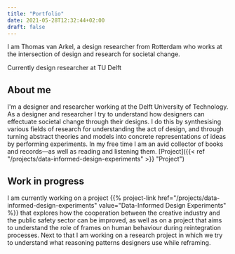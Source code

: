 ```yaml
---
title: "Portfolio"
date: 2021-05-28T12:32:44+02:00
draft: false
---
```

I am Thomas van Arkel, a design researcher from Rotterdam who works at the intersection of design and research for societal change.

Currently design researcher at TU Delft

## About me
I'm a designer and researcher working at the Delft University of Technology. As a designer and researcher I try to understand how designers can effectuate societal change through their designs. I do this by synthesising various fields of research for understanding the act of design, and through turning abstract theories and models into concrete representations of ideas by performing experiments. In my free time I am an avid collector of books and records—as well as reading and listening them.
[Project]({{< ref "/projects/data-informed-design-experiments" >}} "Project")


## Work in progress
I am currently working on a project {{% project-link href="/projects/data-informed-design-experiments" value="Data-Informed Design Experiments" %}} that explores how the cooperation between the creative industry and the public safety sector can be improved, as well as on a project that aims to understand the role of frames on human behaviour during reintegration processes. Next to that I am working on a research project in which we try to understand what reasoning patterns designers use while reframing.
